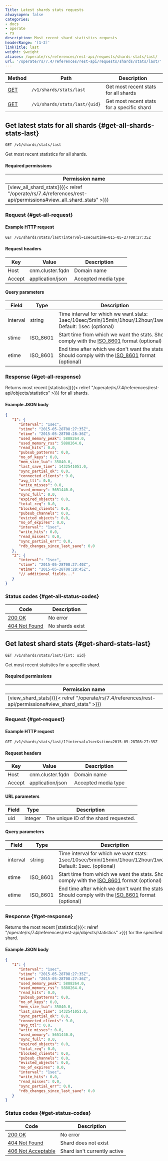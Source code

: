 ```yaml
---
Title: Latest shards stats requests
alwaysopen: false
categories:
- docs
- operate
- rs
description: Most recent shard statistics requests
headerRange: '[1-2]'
linkTitle: last
weight: $weight
aliases: /operate/rs/references/rest-api/requests/shards-stats/last/
url: '/operate/rs/7.4/references/rest-api/requests/shards/stats/last/'
---
```


| Method | Path | Description |
|--------|------|-------------|
| [GET](#get-all-shards-stats-last) | `/v1/shards/stats/last` | Get most recent stats for all shards |
| [GET](#get-shard-stats-last) | `/v1/shards/stats/last/{uid}` | Get most recent stats for a specific shard |

## Get latest stats for all shards {#get-all-shards-stats-last}

	GET /v1/shards/stats/last

Get most recent statistics for all shards.

#### Required permissions

| Permission name |
|-----------------|
| [view_all_shard_stats]({{< relref "/operate/rs/7.4/references/rest-api/permissions#view_all_shard_stats" >}}) |

### Request {#get-all-request} 

#### Example HTTP request

	GET /v1/shards/stats/last?interval=1sec&stime=015-05-27T08:27:35Z 


#### Request headers

| Key | Value | Description |
|-----|-------|-------------|
| Host | cnm.cluster.fqdn | Domain name |
| Accept | application/json | Accepted media type |


#### Query parameters

| Field | Type | Description |
|-------|------|-------------|
| interval | string | Time interval for which we want stats: 1sec/10sec/5min/15min/1hour/12hour/1week. Default: 1sec (optional) |
| stime | ISO_8601 | Start time from which we want the stats. Should comply with the [ISO_8601](https://en.wikipedia.org/wiki/ISO_8601) format (optional) |
| etime | ISO_8601 | End time after which we don't want the stats. Should comply with the [ISO_8601](https://en.wikipedia.org/wiki/ISO_8601) format (optional) |

### Response {#get-all-response} 

Returns most recent [statistics]({{< relref "/operate/rs/7.4/references/rest-api/objects/statistics" >}}) for all shards.

#### Example JSON body

```json
{
   "1": {
      "interval": "1sec",
      "stime": "2015-05-28T08:27:35Z",
      "etime": "2015-05-28T08:28:36Z",
      "used_memory_peak": 5888264.0,
      "used_memory_rss": 5888264.0,
      "read_hits": 0.0,
      "pubsub_patterns": 0.0,
      "no_of_keys": 0.0,
      "mem_size_lua": 35840.0,
      "last_save_time": 1432541051.0,
      "sync_partial_ok": 0.0,
      "connected_clients": 9.0,
      "avg_ttl": 0.0,
      "write_misses": 0.0,
      "used_memory": 5651440.0,
      "sync_full": 0.0,
      "expired_objects": 0.0,
      "total_req": 0.0,
      "blocked_clients": 0.0,
      "pubsub_channels": 0.0,
      "evicted_objects": 0.0,
      "no_of_expires": 0.0,
      "interval": "1sec",
      "write_hits": 0.0,
      "read_misses": 0.0,
      "sync_partial_err": 0.0,
      "rdb_changes_since_last_save": 0.0
   },
   "2": {
      "interval": "1sec",
      "stime": "2015-05-28T08:27:40Z",
      "etime": "2015-05-28T08:28:45Z",
      "// additional fields..."
   }
}
```

### Status codes {#get-all-status-codes} 

| Code | Description |
|------|-------------|
| [200 OK](https://www.rfc-editor.org/rfc/rfc9110.html#name-200-ok) | No error |
| [404 Not Found](https://www.rfc-editor.org/rfc/rfc9110.html#name-404-not-found) | No shards exist |

## Get latest shard stats {#get-shard-stats-last}

	GET /v1/shards/stats/last/{int: uid}

Get most recent statistics for a specific shard.

#### Required permissions

| Permission name |
|-----------------|
| [view_shard_stats]({{< relref "/operate/rs/7.4/references/rest-api/permissions#view_shard_stats" >}}) |

### Request {#get-request} 

#### Example HTTP request

	GET /v1/shards/stats/last/1?interval=1sec&stime=2015-05-28T08:27:35Z 


#### Request headers

| Key | Value | Description |
|-----|-------|-------------|
| Host | cnm.cluster.fqdn | Domain name |
| Accept | application/json | Accepted media type |


#### URL parameters

| Field | Type | Description |
|-------|------|-------------|
| uid | integer | The unique ID of the shard requested. |


#### Query parameters

| Field | Type | Description |
|-------|------|-------------|
| interval | string | Time interval for which we want stats: 1sec/10sec/5min/15min/1hour/12hour/1week. Default: 1sec. (optional) |
| stime | ISO_8601 | Start time from which we want the stats. Should comply with the [ISO_8601](https://en.wikipedia.org/wiki/ISO_8601) format (optional) |
| etime | ISO_8601 | End time after which we don't want the stats. Should comply with the [ISO_8601](https://en.wikipedia.org/wiki/ISO_8601) format (optional) |

### Response {#get-response} 

Returns the most recent [statistics]({{< relref "/operate/rs/7.4/references/rest-api/objects/statistics" >}}) for the specified shard.

#### Example JSON body

```json
{
   "1": {
      "interval": "1sec",
      "stime": "2015-05-28T08:27:35Z",
      "etime": "2015-05-28T08:27:36Z",
      "used_memory_peak": 5888264.0,
      "used_memory_rss": 5888264.0,
      "read_hits": 0.0,
      "pubsub_patterns": 0.0,
      "no_of_keys": 0.0,
      "mem_size_lua": 35840.0,
      "last_save_time": 1432541051.0,
      "sync_partial_ok": 0.0,
      "connected_clients": 9.0,
      "avg_ttl": 0.0,
      "write_misses": 0.0,
      "used_memory": 5651440.0,
      "sync_full": 0.0,
      "expired_objects": 0.0,
      "total_req": 0.0,
      "blocked_clients": 0.0,
      "pubsub_channels": 0.0,
      "evicted_objects": 0.0,
      "no_of_expires": 0.0,
      "interval": "1sec",
      "write_hits": 0.0,
      "read_misses": 0.0,
      "sync_partial_err": 0.0,
      "rdb_changes_since_last_save": 0.0
   }
}
```

### Status codes {#get-status-codes} 

| Code | Description |
|------|-------------|
| [200 OK](https://www.rfc-editor.org/rfc/rfc9110.html#name-200-ok) | No error |
| [404 Not Found](https://www.rfc-editor.org/rfc/rfc9110.html#name-404-not-found) | Shard does not exist |
| [406 Not Acceptable](https://www.rfc-editor.org/rfc/rfc9110.html#name-406-not-acceptable) | Shard isn't currently active |
